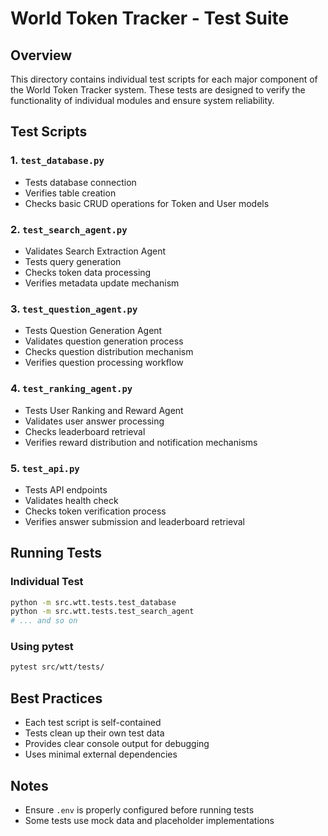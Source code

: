 # World Token Tracker - Test Suite

## Overview
This directory contains individual test scripts for each major component of the World Token Tracker system. These tests are designed to verify the functionality of individual modules and ensure system reliability.

## Test Scripts

### 1. `test_database.py`
- Tests database connection
- Verifies table creation
- Checks basic CRUD operations for Token and User models

### 2. `test_search_agent.py`
- Validates Search Extraction Agent
- Tests query generation
- Checks token data processing
- Verifies metadata update mechanism

### 3. `test_question_agent.py`
- Tests Question Generation Agent
- Validates question generation process
- Checks question distribution mechanism
- Verifies question processing workflow

### 4. `test_ranking_agent.py`
- Tests User Ranking and Reward Agent
- Validates user answer processing
- Checks leaderboard retrieval
- Verifies reward distribution and notification mechanisms

### 5. `test_api.py`
- Tests API endpoints
- Validates health check
- Checks token verification process
- Verifies answer submission and leaderboard retrieval

## Running Tests

### Individual Test
```bash
python -m src.wtt.tests.test_database
python -m src.wtt.tests.test_search_agent
# ... and so on
```

### Using pytest
```bash
pytest src/wtt/tests/
```

## Best Practices
- Each test script is self-contained
- Tests clean up their own test data
- Provides clear console output for debugging
- Uses minimal external dependencies

## Notes
- Ensure `.env` is properly configured before running tests
- Some tests use mock data and placeholder implementations